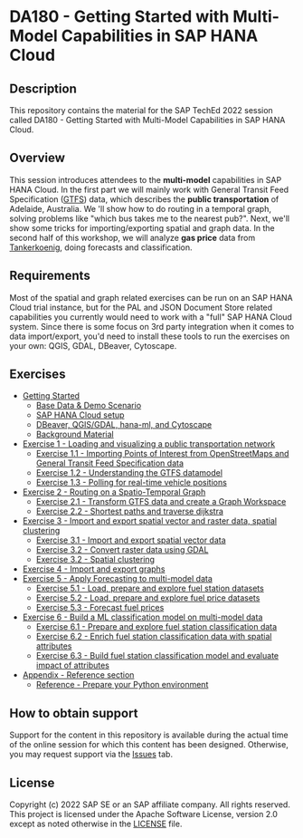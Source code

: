 # DA180 - Getting Started with Multi-Model Capabilities in SAP HANA Cloud

## Description

This repository contains the material for the SAP TechEd 2022 session called DA180 - Getting Started with Multi-Model Capabilities in SAP HANA Cloud.  

## Overview

This session introduces attendees to the **multi-model** capabilities in SAP HANA Cloud. In the first part we will mainly work with General Transit Feed Specification ([GTFS](https://gtfs.org/)) data, which describes the **public transportation** of Adelaide, Australia. We 'll show how to do routing in a temporal graph, solving problems like "which bus takes me to the nearest pub?". Next, we'll show some tricks for importing/exporting spatial and graph data. In the second half of this workshop, we will analyze **gas price** data from [Tankerkoenig](https://tankerkoenig.de/), doing forecasts and classification.</br>

## Requirements

Most of the spatial and graph related exercises can be run on an SAP HANA Cloud trial instance, but for the PAL and JSON Document Store related capabilities you currently would need to work with a "full" SAP HANA Cloud system. Since there is some focus on 3rd party integration when it comes to data import/export, you'd need to install these tools to run the exercises on your own: QGIS, GDAL, DBeaver, Cytoscape.

## Exercises

- [Getting Started](exercises/ex0/)
    - [Base Data & Demo Scenario](exercises/ex0/README.md#subex1)
    - [SAP HANA Cloud setup](exercises/ex0/README.md#subex2)
    - [DBeaver, QGIS/GDAL, hana-ml, and Cytoscape](exercises/ex0/README.md#subex3)
    - [Background Material](exercises/ex0/README.md#subex4)
- [Exercise 1 - Loading and visualizing a public transportation network](exercises/ex1/)
    - [Exercise 1.1 - Importing Points of Interest from OpenStreetMaps and General Transit Feed Specification data](exercises/ex1/README.md#subex1)
    - [Exercise 1.2 - Understanding the GTFS datamodel](exercises/ex1/README.md#subex2)
    - [Exercise 1.3 - Polling for real-time vehicle positions](exercises/ex1/README.md#subex3)
- [Exercise 2 - Routing on a Spatio-Temporal Graph](exercises/ex2/)
    - [Exercise 2.1 - Transform GTFS data and create a Graph Workspace](exercises/ex2/README.md#subex1)
    - [Exercise 2.2 - Shortest paths and traverse dijkstra](exercises/ex2/README.md#subex2)
- [Exercise 3 - Import and export spatial vector and raster data, spatial clustering](exercises/ex3/)
    - [Exercise 3.1 - Import and export spatial vector data](exercises/ex3/README.md#subex1)
    - [Exercise 3.2 - Convert raster data using GDAL](exercises/ex3/README.md#subex2)
    - [Exercise 3.2 - Spatial clustering](exercises/ex3/README.md#subex3)
- [Exercise 4 - Import and export graphs](exercises/ex4/)
- [Exercise 5 - Apply Forecasting to multi-model data](exercises/ex5/)
    - [Exercise 5.1 - Load, prepare and explore fuel station datasets](exercises/ex5/README.md#subex1)
    - [Exercise 5.2 - Load, prepare and explore fuel price datasets](/exercises/ex5/README.md#subex2)
    - [Exercise 5.3 - Forecast fuel prices](/exercises/ex5/README.md#subex3)
- [Exercise 6 - Build a ML classification model on multi-model data](exercises/ex6/)
    - [Exercise 6.1 - Prepare and explore fuel station classification data](exercises/ex6/README.md#subex1)
    - [Exercise 6.2 - Enrich fuel station classification data with spatial attributes](exercises/ex6/README.md#subex2)
    - [Exercise 6.3 - Build fuel station classification model and evaluate impact of attributes](exercises/ex6/README.md#subex3)
- [Appendix - Reference section](exercises/ex9_appendix/)
    - [Reference - Prepare your Python environment](exercises/ex9_appendix/README.md#appA-sub1)


## How to obtain support

Support for the content in this repository is available during the actual time of the online session for which this content has been designed. Otherwise, you may request support via the [Issues](../../issues) tab.

## License
Copyright (c) 2022 SAP SE or an SAP affiliate company. All rights reserved. This project is licensed under the Apache Software License, version 2.0 except as noted otherwise in the [LICENSE](LICENSES/Apache-2.0.txt) file.
